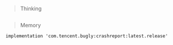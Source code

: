 > Thinking

```

```

> Memory

```
implementation 'com.tencent.bugly:crashreport:latest.release'
```

